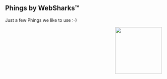 ## Phings by WebSharks™

Just a few Phings we like to use :-)

<img src="http://cdn.websharks-inc.com/websharks/uploads/2013/11/sharks-logo.png" width="150" align="right" />
